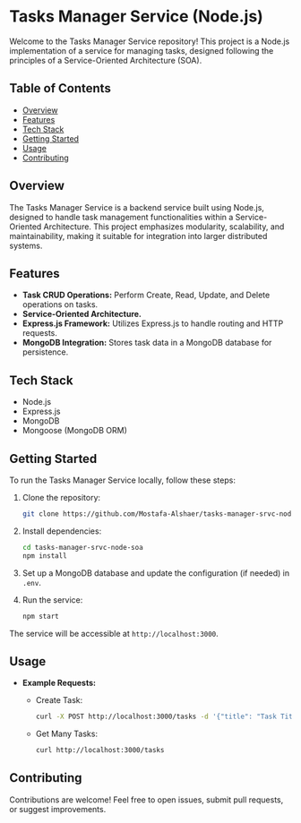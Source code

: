 # Tasks Manager Service (Node.js)

Welcome to the Tasks Manager Service repository! This project is a Node.js implementation of a service for managing tasks, designed following the principles of a Service-Oriented Architecture (SOA).

## Table of Contents

- [Overview](#overview)
- [Features](#features)
- [Tech Stack](#tech-stack)
- [Getting Started](#getting-started)
- [Usage](#usage)
- [Contributing](#contributing)

## Overview

The Tasks Manager Service is a backend service built using Node.js, designed to handle task management functionalities within a Service-Oriented Architecture. This project emphasizes modularity, scalability, and maintainability, making it suitable for integration into larger distributed systems.

## Features

- **Task CRUD Operations:** Perform Create, Read, Update, and Delete operations on tasks.
- **Service-Oriented Architecture.**
- **Express.js Framework:** Utilizes Express.js to handle routing and HTTP requests.
- **MongoDB Integration:** Stores task data in a MongoDB database for persistence.

## Tech Stack

- Node.js
- Express.js
- MongoDB
- Mongoose (MongoDB ORM)

## Getting Started

To run the Tasks Manager Service locally, follow these steps:

1. Clone the repository:
   ```bash
   git clone https://github.com/Mostafa-Alshaer/tasks-manager-srvc-node-soa.git
   ```

2. Install dependencies:
   ```bash
   cd tasks-manager-srvc-node-soa
   npm install
   ```

3. Set up a MongoDB database and update the configuration (if needed) in `.env`.

4. Run the service:
   ```bash
   npm start
   ```

The service will be accessible at `http://localhost:3000`.

## Usage

- **Example Requests:**
  - Create Task:
    ```bash
    curl -X POST http://localhost:3000/tasks -d '{"title": "Task Title", "description": "Task Description"}' -H 'Content-Type: application/json'
    ```

  - Get Many Tasks:
    ```bash
    curl http://localhost:3000/tasks
    ```

## Contributing

Contributions are welcome! Feel free to open issues, submit pull requests, or suggest improvements.
